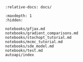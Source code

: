 ```{include} ../README.md
:relative-docs: docs/
```

```{toctree}
:maxdepth: 1
:hidden:

notebooks/pfjax.md
notebooks/gradient_comparisons.md
notebooks/stochopt_tutorial.md
notebooks/mcmc_tutorial.md
notebooks/sde_model.md
notebooks/test.md
autoapi/index
```
